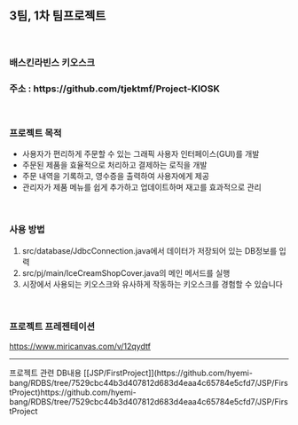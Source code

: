 <h2>3팀, 1차 팀프로젝트</h2>
<br>

<h3>배스킨라빈스 키오스크</h3>
<h3>주소 : https://github.com/tjektmf/Project-KIOSK </h3>

<br>
<h3> <b>프로젝트 목적</b> </h6>


<ul>
  <li>사용자가 편리하게 주문할 수 있는 그래픽 사용자 인터페이스(GUI)를 개발</li>
  <li>주문된 제품을 효율적으로 처리하고 결제하는 로직을 개발</li>
  <li>주문 내역을 기록하고, 영수증을 출력하여 사용자에게 제공</li>
  <li>관리자가 제품 메뉴를 쉽게 추가하고 업데이트하며 재고를 효과적으로 관리</li>
</ul>

<br>

<h3> <b>사용 방법</b></h3>
<ol>
  <li>src/database/JdbcConnection.java에서 데이터가 저장되어 있는 DB정보를 입력</li>
  <li>src/pj/main/IceCreamShopCover.java의 메인 메서드를 실행</li>
  <li>시장에서 사용되는 키오스크와 유사하게 작동하는 키오스크를 경험할 수 있습니다</li>
</ol>

<br>


<h3>프로젝트 프레젠테이션</h3>

<a>https://www.miricanvas.com/v/12qydtf</a>

<hr>
프로젝트 관련 DB내용
[[JSP/FirstProject]](https://github.com/hyemi-bang/RDBS/tree/7529cbc44b3d407812d683d4eaa4c65784e5cfd7/JSP/FirstProject)https://github.com/hyemi-bang/RDBS/tree/7529cbc44b3d407812d683d4eaa4c65784e5cfd7/JSP/FirstProject
